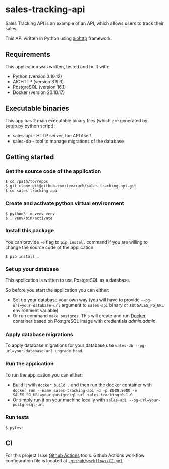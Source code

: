 # sales-tracking-api

Sales Tracking API is an example of an API, which allows users to track their sales.

This API written in Python using [aiohttp](https://docs.aiohttp.org/en/stable/index.html) framework.


## Requirements

This application was written, tested and built with:
- Python (version 3.10.12)
- AIOHTTP (version 3.9.3)
- PostgreSQL (version 16.1)
- Docker (version 20.10.17)

## Executable binaries

This app has 2 main executable binary files (which are generated by [setup.py](https://github.com/temaxuck/sales-tracking-api/blob/main/setup.py) python script):

- sales-api - HTTP server, the API itself
- sales-db - tool to manage migrations of the database

## Getting started

### Get the source code of the application

```console
$ cd /path/to/repos
$ git clone git@github.com:temaxuck/sales-tracking-api.git
$ cd sales-tracking-api
```

### Create and activate python virtual environment

```console
$ python3 -m venv venv
$ . venv/bin/activate
```

### Install this package

You can provide `-e` flag to `pip install` command if you are willing to change the source code of the application

```console
$ pip install .
```

### Set up your database

This application is written to use PostgreSQL as a database.

So before you start the application you can either:
- Set up your database your own way (you will have to provide `--pg-url=your-database-url` argument to `sales-api` binary or set `SALES_PG_URL` environment variable)
- Or run command `make postgres`. This will create and run [Docker](https://www.docker.com/) container based on PostgreSQL image with credentials _admin:admin_.

### Apply database migrations

To apply database migrations for your database use `sales-db --pg-url=your-database-url upgrade head`.

### Run the application

To run the application you can either:
- Build it with `docker build .` and then run the docker container with `docker run --name sales-tracking-api -d -p 8080:8080 -e  SALES_PG_URL=your-postgresql-url sales-tracking:0.1.0`
- Or simply run it on your machine locally with `sales-api --pg-url=your-postgresql-url`

### Run tests

```console
$ pytest
```

## CI

For this project I use [Github Actions](https://docs.github.com/en/actions) tools. Github Actions workflow configuration file is located at [`.github/workflows/CI.yml`](https://github.com/temaxuck/sales-tracking-api/blob/main/.github/workflows/ci.yaml)
